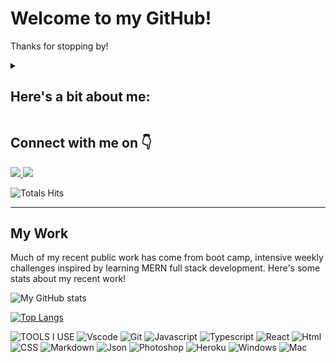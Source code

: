 <h1>Welcome to my GitHub!</h1>

Thanks for stopping by! 

<details>
  <summary><h2>Here's a bit about me:</h2></summary>
  <ul>
    <li>💬 Ask me about: <b> Art | Gaming | Streaming | Dogs | Music </b></li>
    <!-- - 🔭 I’m currently working on ... -->
    <!-- - 🌱 I’m currently learning ... -->
    <!-- - 👯 I’m looking to collaborate on ... -->
    <!-- - 🤔 I’m looking for help with ... -->
    <li>📫 How to reach me: [miaciasullo@gmail.com](mailto:miaciasullo@gmail.com)</li>
<!--     <li> 😄 Pronouns: </li> -->
    <li>⚡ Fun fact: *Besides programming, I'm also a linguist and a French teacher, and I love to try new things.*</li>
  </ul>
</details>


<h2> Connect with me on 👇</h2>
<a href="https://www.linkedin.com/in/miaciasullo/" target="_blank">
<img src="https://img.shields.io/badge/LinkedIn--blue" />
</a>
</a> 
<a href="https://leetcode.com/miacias/" target="_blank">
<img src="https://img.shields.io/badge/LeetCode--blue" />
</a>

![Totals Hits](https://komarev.com/ghpvc/?username=miacias&style=flat&color=orange&label=PROFILE+VIEWS)

<hr>

<h2>My Work</h2>

Much of my recent public work has come from boot camp, intensive weekly challenges inspired by learning MERN full stack development. Here's some stats about my recent work!

<!-- icons -->
![My GitHub stats](https://github-readme-stats.vercel.app/api?username=miacias&show_icons=true&icon_color=FDF58D&bg_color=30,e96443,904e95&title_color=fff&text_color=fff)

<!-- top languages -->
[![Top Langs](https://github-readme-stats.vercel.app/api/top-langs/?username=miacias&langs_count=8&bg_color=30,e96443,904e95&title_color=fff&text_color=fff)](https://github.com/miacias/github-readme-stats)

<!-- tools I use -->
![TOOLS I USE](https://img.shields.io/badge/-%F0%9F%9A%80%20Tools%20I%20use-orange)
![Vscode](https://img.shields.io/badge/Visual_Studio_Code-0078D4?style=flat&logo=visual%20studio%20code&logoColor=white)
![Git](https://img.shields.io/badge/GIT-E44C30?style=flat&logo=git&logoColor=white)
![Javascript](https://img.shields.io/badge/JavaScript-323330?style=flat&logo=javascript&logoColor=F7DF1E)
![Typescript](https://shields.io/badge/TypeScript-3178C6?logo=TypeScript&logoColor=FFF&style=flat-square)
![React](https://shields.io/badge/react-black?logo=react&style=for-the-badge%22)
![Html](https://img.shields.io/badge/HTML5-E34F26?style=flat&logo=html5&logoColor=white)
![CSS](https://img.shields.io/badge/CSS3-1572B6?style=flat&logo=css3&logoColor=white)
![Markdown](https://img.shields.io/badge/Markdown-000000?style=flat&logo=markdown&logoColor=white)
![Json](https://img.shields.io/badge/json-5E5C5C?style=flat&logo=json&logoColor=white)
![Photoshop](https://img.shields.io/badge/Adobe%20Photoshop-31A8FF?style=flat&logo=Adobe%20Photoshop&logoColor=black)
![Heroku](https://img.shields.io/badge/Heroku-430098?style=flat&logo=heroku&logoColor=white)
![Windows](https://shields.io/badge/Windows--9cf?logo=Windows&style=social)
![Mac](https://shields.io/badge/MacOS--9cf?logo=Apple&style=social)
